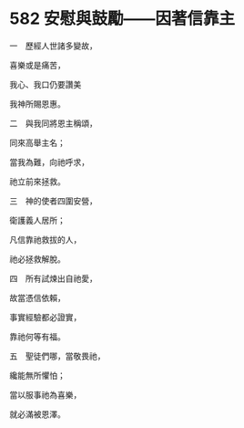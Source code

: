# 582 安慰與鼓勵——因著信靠主

一　歷經人世諸多變故，

喜樂或是痛苦，

我心、我口仍要讚美

我神所賜恩惠。

二　與我同將恩主稱頌，

同來高舉主名；

當我為難，向祂呼求，

祂立前來拯救。

三　神的使者四圍安營，

衛護義人居所；

凡信靠祂救拔的人，

祂必拯救解脫。

四　所有試煉出自祂愛，

故當憑信依賴，

事實經驗都必證實，

靠祂何等有福。

五　聖徒們哪，當敬畏祂，

纔能無所懼怕；

當以服事祂為喜樂，

就必滿被恩澤。

